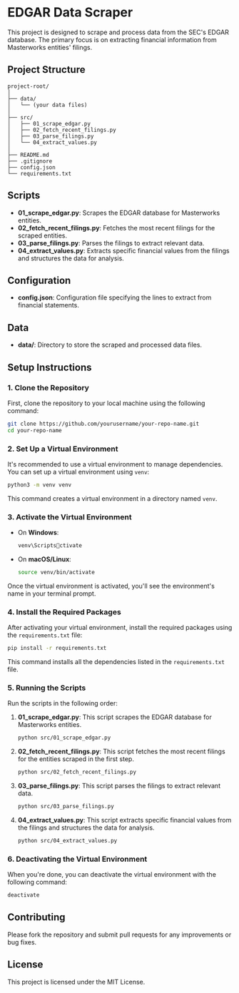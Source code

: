 
# EDGAR Data Scraper

This project is designed to scrape and process data from the SEC's EDGAR database. The primary focus is on extracting financial information from Masterworks entities' filings.

## Project Structure

```
project-root/
│
├── data/
│   └── (your data files)
│
├── src/
│   ├── 01_scrape_edgar.py
│   ├── 02_fetch_recent_filings.py
│   ├── 03_parse_filings.py
│   └── 04_extract_values.py
│
├── README.md
├── .gitignore
├── config.json
└── requirements.txt
```

## Scripts

- **01_scrape_edgar.py**: Scrapes the EDGAR database for Masterworks entities.
- **02_fetch_recent_filings.py**: Fetches the most recent filings for the scraped entities.
- **03_parse_filings.py**: Parses the filings to extract relevant data.
- **04_extract_values.py**: Extracts specific financial values from the filings and structures the data for analysis.

## Configuration

- **config.json**: Configuration file specifying the lines to extract from financial statements.

## Data

- **data/**: Directory to store the scraped and processed data files.

## Setup Instructions

### 1. Clone the Repository

First, clone the repository to your local machine using the following command:

```bash
git clone https://github.com/yourusername/your-repo-name.git
cd your-repo-name
```

### 2. Set Up a Virtual Environment

It's recommended to use a virtual environment to manage dependencies. You can set up a virtual environment using `venv`:

```bash
python3 -m venv venv
```

This command creates a virtual environment in a directory named `venv`.

### 3. Activate the Virtual Environment

- On **Windows**:

    ```bash
    venv\Scriptsctivate
    ```

- On **macOS/Linux**:

    ```bash
    source venv/bin/activate
    ```

Once the virtual environment is activated, you'll see the environment's name in your terminal prompt.

### 4. Install the Required Packages

After activating your virtual environment, install the required packages using the `requirements.txt` file:

```bash
pip install -r requirements.txt
```

This command installs all the dependencies listed in the `requirements.txt` file.

### 5. Running the Scripts

Run the scripts in the following order:

1. **01_scrape_edgar.py**: This script scrapes the EDGAR database for Masterworks entities.
   ```bash
   python src/01_scrape_edgar.py
   ```

2. **02_fetch_recent_filings.py**: This script fetches the most recent filings for the entities scraped in the first step.
   ```bash
   python src/02_fetch_recent_filings.py
   ```

3. **03_parse_filings.py**: This script parses the filings to extract relevant data.
   ```bash
   python src/03_parse_filings.py
   ```

4. **04_extract_values.py**: This script extracts specific financial values from the filings and structures the data for analysis.
   ```bash
   python src/04_extract_values.py
   ```

### 6. Deactivating the Virtual Environment

When you're done, you can deactivate the virtual environment with the following command:

```bash
deactivate
```

## Contributing

Please fork the repository and submit pull requests for any improvements or bug fixes.

## License

This project is licensed under the MIT License.
